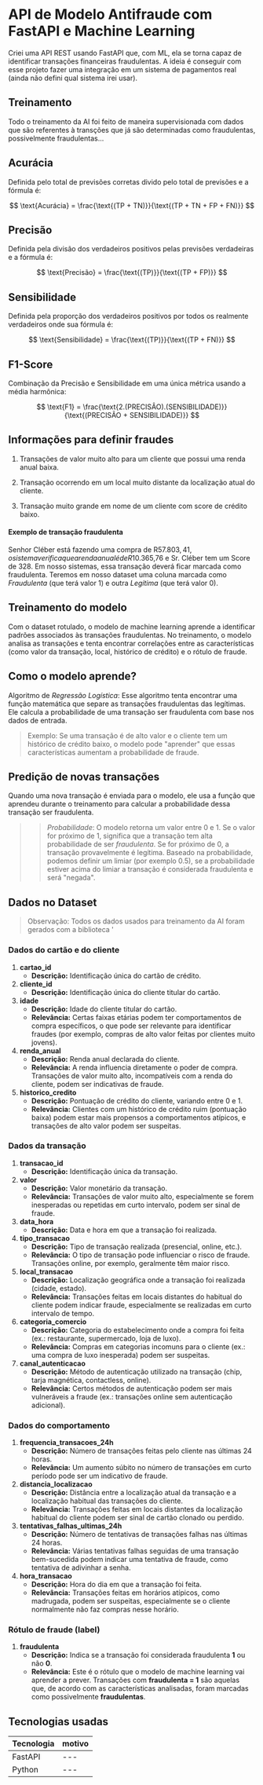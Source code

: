 # API de Modelo Antifraude com FastAPI e Machine Learning

Criei uma API REST usando FastAPI que, com ML, ela se torna capaz de identificar transações financeiras fraudulentas.
A ideia é conseguir com esse projeto fazer uma integração em um sistema de pagamentos real (ainda não defini qual sistema irei usar).

## Treinamento

Todo o treinamento da AI foi feito de maneira supervisionada com dados que são referentes à transções que já são determinadas como fraudulentas, possivelmente fraudulentas...

## Acurácia 

Definida pelo total de previsões corretas divido pelo total de previsões e a fórmula é:

$$
\text{Acurácia} = \frac{\text{(TP + TN)}}{\text{(TP + TN + FP + FN)}}
$$

## Precisão 

Definida pela divisão dos verdadeiros positivos pelas previsões verdadeiras e a fórmula é:

$$
\text{Precisão} = \frac{\text{(TP)}}{\text{(TP + FP)}}
$$

## Sensibilidade

Definida pela proporção dos verdadeiros positivos por todos os realmente verdadeiros onde sua fórmula é:

$$
\text{Sensibilidade} = \frac{\text{(TP)}}{\text{(TP + FN)}}
$$

## F1-Score

Combinação da Precisão e Sensibilidade em uma única métrica usando a média harmônica:

$$
\text{F1} = \frac{\text{2.(PRECISÂO).(SENSIBILIDADE)}}{\text{(PRECISÃO + SENSIBILIDADE)}}
$$

## Informações para definir fraudes
1. Transações de valor muito alto para um cliente que possui uma renda anual baixa.

2. Transação ocorrendo em um local muito distante da localização atual do cliente.

3. Transação muito grande em nome de um cliente com score de crédito baixo.

#### Exemplo de transação fraudulenta

Senhor Cléber está fazendo uma compra de R$57.803,41, o sistema verifica que a renda anual é de R$10.365,76 e Sr. Cléber tem um Score de 328. 
Em nosso sistemas, essa transação deverá ficar marcada como fraudulenta. Teremos em nosso dataset uma coluna marcada como *Fraudulenta* (que terá valor 1) e outra *Legítima* (que terá valor 0).

## Treinamento do modelo

Com o dataset rotulado, o modelo de machine learning aprende a identificar padrões associados às transações fraudulentas. No treinamento, o modelo analisa as transações e tenta encontrar correlações entre as características (como valor da transação, local, histórico de crédito) e o rótulo de fraude.

## Como o modelo aprende?

 Algoritmo de *Regressão Logística*: Esse algoritmo tenta encontrar uma função matemática que separe as transações fraudulentas das legítimas. Ele calcula a probabilidade de uma transação ser fraudulenta com base nos dados de entrada.
> Exemplo: Se uma transação é de alto valor e o cliente tem um histórico de crédito baixo, o modelo pode "aprender" que essas características aumentam a probabilidade de fraude.

## Predição de novas transações
Quando uma nova transação é enviada para o modelo, ele usa a função que aprendeu durante o treinamento para calcular a probabilidade dessa transação ser fraudulenta.

>>*Probabilidade*: O modelo retorna um valor entre 0 e 1. Se o valor for próximo de 1, significa que a transação tem alta probabilidade de ser *fraudulenta*. Se for próximo de 0, a transação provavelmente é legítima. Baseado na probabilidade, podemos definir um limiar (por exemplo 0.5), se a probabilidade estiver acima do limiar a transação é considerada fraudulenta e será "negada".

## Dados no Dataset

> Observação: Todos os dados usados para treinamento da AI foram gerados com a biblioteca '
### Dados do cartão e do cliente
<ol>
    <li>
        <b>cartao_id</b>
        <ul>
            <li>
            <b>Descrição:</b> Identificação única do cartão de crédito.
            </li>
        </ul>
    </li>
    <li>
        <b>cliente_id</b>
        <ul>
            <li>
            <b>Descrição:</b> Identificação única do cliente titular do cartão.
            </li>
        </ul>
    </li>
    <li>
        <b>idade</b>
        <ul>
            <li>
            <b>Descrição:</b> Idade do cliente titular do cartão.
            </li>
            <li>
            <b>Relevância:</b> Certas faixas etárias podem ter comportamentos de compra específicos, o que pode ser relevante para identificar fraudes (por exemplo, compras de alto valor feitas por clientes muito jovens).
            </li>
        </ul>
    </li>
    <li>
        <b>renda_anual</b>
        <ul>
            <li>
            <b>Descrição:</b> Renda anual declarada do cliente.
            </li>
            <li>
            <b>Relevância:</b> A renda influencia diretamente o poder de compra. Transações de valor muito alto, incompatíveis com a renda do cliente, podem ser indicativas de fraude.
            </li>
        </ul>
    </li>
    <li>
        <b>historico_credito</b>
        <ul>
            <li>
            <b>Descrição:</b> Pontuação de crédito do cliente, variando entre 0 e 1.
            </li>
            <li>
            <b>Relevância:</b> Clientes com um histórico de crédito ruim (pontuação baixa) podem estar mais propensos a comportamentos atípicos, e transações de alto valor podem ser suspeitas.
            </li>
        </ul>
    </li>
</ol>

### Dados da transação

<ol>
    <li>
        <b>transacao_id</b>
        <ul>
            <li><b>Descrição:</b> Identificação única da transação.</li>
        </ul>
    </li>
    <li>
        <b>valor</b>
        <ul>
            <li><b>Descrição:</b> Valor monetário da transação.</li>
            <li>
            <b>Relevância:</b> Transações de valor muito alto, especialmente se forem inesperadas ou repetidas em curto intervalo, podem ser sinal de fraude.
            </li>
        </ul>
    </li>
    <li>
        <b>data_hora</b>
        <ul>
            <li><b>Descrição:</b> Data e hora em que a transação foi realizada.</li>
        </ul>
    </li>
    <li>
        <b>tipo_transacao</b>
        <ul>
            <li><b>Descrição:</b> Tipo de transação realizada (presencial, online, etc.).</li>
            <li>
            <b>Relevância:</b> O tipo de transação pode influenciar o risco de fraude. Transações online, por exemplo, geralmente têm maior risco.
            </li>
        </ul>
    </li>
    <li>
        <b>local_transacao</b>
        <ul>
            <li><b>Descrição:</b> Localização geográfica onde a transação foi realizada (cidade, estado).</li>
            <li>
            <b>Relevância:</b> Transações feitas em locais distantes do habitual do cliente podem indicar fraude, especialmente se realizadas em curto intervalo de tempo.
            </li>
        </ul>
    </li>
    <li>
        <b>categoria_comercio</b>
        <ul>
            <li><b>Descrição:</b> Categoria do estabelecimento onde a compra foi feita (ex.: restaurante, supermercado, loja de luxo).</li>
            <li>
            <b>Relevância:</b> Compras em categorias incomuns para o cliente (ex.: uma compra de luxo inesperada) podem ser suspeitas.
            </li>
        </ul>
    </li>
    <li>
        <b>canal_autenticacao</b>
        <ul>
            <li><b>Descrição:</b> Método de autenticação utilizado na transação (chip, tarja magnética, contactless, online).</li>
            <li>
            <b>Relevância:</b> Certos métodos de autenticação podem ser mais vulneráveis a fraude (ex.: transações online sem autenticação adicional).
            </li>
        </ul>
    </li>
</ol>

### Dados do comportamento

<ol>
    <li>
        <b>frequencia_transacoes_24h</b>
        <ul>
            <li><b>Descrição:</b> Número de transações feitas pelo cliente nas últimas 24 horas.</li>
            <li>
            <b>Relevância:</b> Um aumento súbito no número de transações em curto período pode ser um indicativo de fraude.
            </li>
        </ul>
    </li>
    <li>
        <b>distancia_localizacao</b>
        <ul>
            <li><b>Descrição:</b> Distância entre a localização atual da transação e a localização habitual das transações do cliente.</li>
            <li>
            <b>Relevância:</b> Transações feitas em locais distantes da localização habitual do cliente podem ser sinal de cartão clonado ou perdido.
            </li>
        </ul>
    </li>
    <li>
        <b>tentativas_falhas_ultimas_24h</b>
        <ul>
            <li><b>Descrição:</b> Número de tentativas de transações falhas nas últimas 24 horas.</li>
            <li>
            <b>Relevância:</b> Várias tentativas falhas seguidas de uma transação bem-sucedida podem indicar uma tentativa de fraude, como tentativa de adivinhar a senha.
            </li>
        </ul>
    </li>
    <li>
        <b>hora_transacao</b>
        <ul>
            <li><b>Descrição:</b> Hora do dia em que a transação foi feita.</li>
            <li>
            <b>Relevância:</b> Transações feitas em horários atípicos, como madrugada, podem ser suspeitas, especialmente se o cliente normalmente não faz compras nesse horário.
            </li>
        </ul>
    </li>
</ol>

### Rótulo de fraude (label)

<ol>
    <li>
        <b>fraudulenta</b>
        <ul>
            <li><b>Descrição:</b>   Indica se a transação foi considerada fraudulenta <b>1</b> ou não <b>0</b>.</li>
            <li>
            <b>Relevância:</b> Este é o rótulo que o modelo de machine learning vai aprender a prever. Transações com <b>fraudulenta = 1</b> são aquelas que, de acordo com as características analisadas, foram marcadas como possivelmente <b>fraudulentas</b>.
            </li>
        </ul>
    </li>
</ol>

## Tecnologias usadas
| Tecnologia | motivo |
|----| ---- |
| FastAPI | --- |
| Python | --- |

